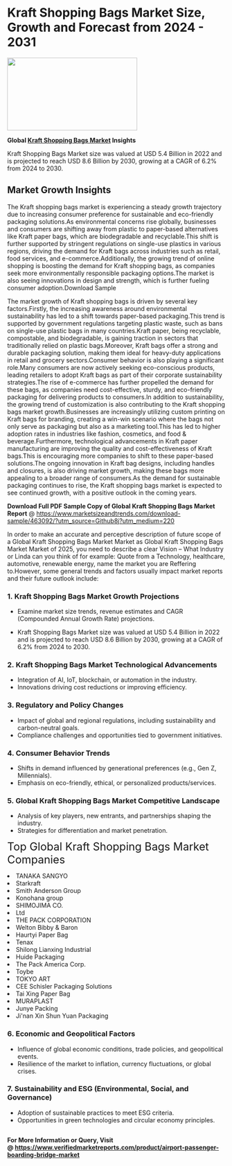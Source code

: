 <H1>Kraft Shopping Bags Market Size, Growth and Forecast from 2024 - 2031</H1><img class="aligncenter size-medium wp-image-584254" src="https://thirdeyenews.in/wp-content/uploads/2024/09/Global-Market-Research-300x168.jpeg" alt="" width="300" height="168" /><p><strong>Global&nbsp;<a href="https://www.marketsizeandtrends.com/download-sample/463092/?utm_source=Github8j?utm_medium=220">Kraft Shopping Bags Market</a> Insights</strong></p><p>Kraft Shopping Bags Market size was valued at USD 5.4 Billion in 2022 and is projected to reach USD 8.6 Billion by 2030, growing at a CAGR of 6.2% from 2024 to 2030.</p><p><h2>Market Growth Insights</h2> <p>The Kraft shopping bags market is experiencing a steady growth trajectory due to increasing consumer preference for sustainable and eco-friendly packaging solutions.As environmental concerns rise globally, businesses and consumers are shifting away from plastic to paper-based alternatives like Kraft paper bags, which are biodegradable and recyclable.This shift is further supported by stringent regulations on single-use plastics in various regions, driving the demand for Kraft bags across industries such as retail, food services, and e-commerce.Additionally, the growing trend of online shopping is boosting the demand for Kraft shopping bags, as companies seek more environmentally responsible packaging options.The market is also seeing innovations in design and strength, which is further fueling consumer adoption.Download Sample</p> <p>The market growth of Kraft shopping bags is driven by several key factors.Firstly, the increasing awareness around environmental sustainability has led to a shift towards paper-based packaging.This trend is supported by government regulations targeting plastic waste, such as bans on single-use plastic bags in many countries.Kraft paper, being recyclable, compostable, and biodegradable, is gaining traction in sectors that traditionally relied on plastic bags.Moreover, Kraft bags offer a strong and durable packaging solution, making them ideal for heavy-duty applications in retail and grocery sectors.Consumer behavior is also playing a significant role.Many consumers are now actively seeking eco-conscious products, leading retailers to adopt Kraft bags as part of their corporate sustainability strategies.The rise of e-commerce has further propelled the demand for these bags, as companies need cost-effective, sturdy, and eco-friendly packaging for delivering products to consumers.In addition to sustainability, the growing trend of customization is also contributing to the Kraft shopping bags market growth.Businesses are increasingly utilizing custom printing on Kraft bags for branding, creating a win-win scenario where the bags not only serve as packaging but also as a marketing tool.This has led to higher adoption rates in industries like fashion, cosmetics, and food & beverage.Furthermore, technological advancements in Kraft paper manufacturing are improving the quality and cost-effectiveness of Kraft bags.This is encouraging more companies to shift to these paper-based solutions.The ongoing innovation in Kraft bag designs, including handles and closures, is also driving market growth, making these bags more appealing to a broader range of consumers.As the demand for sustainable packaging continues to rise, the Kraft shopping bags market is expected to see continued growth, with a positive outlook in the coming years.</p><p><span class=""><strong>Download Full PDF Sample Copy of Global Kraft Shopping Bags Market Report</strong> @ <a href="https://www.marketsizeandtrends.com/download-sample/463092/?utm_source=Github8j?utm_medium=220" target="_blank">https://www.marketsizeandtrends.com/download-sample/463092/?utm_source=Github8j?utm_medium=220</a></span></p><p>In order to make an accurate and perceptive description of future scope of a Global&nbsp;Kraft Shopping Bags Market Market as Global&nbsp;Kraft Shopping Bags Market Market of 2025, you need to describe a clear Vision &ndash; What Industry or Linda can you think of for example: Quote from a Technology, healthcare, automotive, renewable energy, name the market you are Reffering to.However, some general trends and factors usually impact market reports and their future outlook include:</p><h3>1.&nbsp;<strong>Kraft Shopping Bags Market Growth Projections</strong></h3><ul><li>Examine market size trends, revenue estimates and CAGR (Compounded Annual Growth Rate) projections.</li><li><p>Kraft Shopping Bags Market size was valued at USD 5.4 Billion in 2022 and is projected to reach USD 8.6 Billion by 2030, growing at a CAGR of 6.2% from 2024 to 2030.</p></li></ul><h3>2.&nbsp;<strong>Kraft Shopping Bags Market Technological Advancements</strong></h3><ul><li>Integration of AI, IoT, blockchain, or automation in the industry.</li><li>Innovations driving cost reductions or improving efficiency.</li></ul><h3>3.&nbsp;<strong>Regulatory and Policy Changes</strong></h3><ul><li>Impact of global and regional regulations, including sustainability and carbon-neutral goals.</li><li>Compliance challenges and opportunities tied to government initiatives.</li></ul><h3>4.&nbsp;<strong>Consumer Behavior Trends</strong></h3><ul><li>Shifts in demand influenced by generational preferences (e.g., Gen Z, Millennials).</li><li>Emphasis on eco-friendly, ethical, or personalized products/services.</li></ul><h3>5.&nbsp;<strong>Global Kraft Shopping Bags Market Competitive Landscape</strong></h3><ul><li>Analysis of key players, new entrants, and partnerships shaping the industry.</li><li>Strategies for differentiation and market penetration.</li></ul><p data-pm-slice="1 1 []"><span style="color: inherit; font-family: inherit; font-size: 25px;">Top Global Kraft Shopping Bags Market Companies</span></p><div class="" data-test-id=""><p><li>TANAKA SANGYO</li><li> Starkraft</li><li> Smith Anderson Group</li><li> Konohana group</li><li> SHIMOJIMA CO.</li><li>Ltd</li><li> THE PACK CORPORATION</li><li> Welton Bibby & Baron</li><li> Haurtyi Paper Bag</li><li> Tenax</li><li> Shilong Lianxing Industrial</li><li> Huide Packaging</li><li> The Pack America Corp.</li><li> Toybe</li><li> TOKYO ART</li><li> CEE Schisler Packaging Solutions</li><li> Tai Xing Paper Bag</li><li> MURAPLAST</li><li> Junye Packing</li><li> Ji'nan Xin Shun Yuan Packaging</li></p></div><h3>6.&nbsp;<strong>Economic and Geopolitical Factors</strong></h3><ul><li>Influence of global economic conditions, trade policies, and geopolitical events.</li><li>Resilience of the market to inflation, currency fluctuations, or global crises.</li></ul><h3>7.&nbsp;<strong>Sustainability and ESG (Environmental, Social, and Governance)</strong></h3><ul><li>Adoption of sustainable practices to meet ESG criteria.</li><li>Opportunities in green technologies and circular economy principles.</li></ul><h2><strong style="font-size: 14px;">For More Information or Query, Visit @&nbsp;</strong><a style="background-color: #ffffff; font-size: 14px;" href="https://www.marketsizeandtrends.com/report/kraft-shopping-bags-market/" target="_blank">https://www.verifiedmarketreports.com/product/airport-passenger-boarding-bridge-market</a></h2>